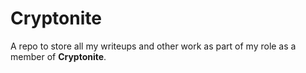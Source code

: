 # Cryptonite

A repo to store all my writeups and other work as part of my role as a member of **Cryptonite**.
